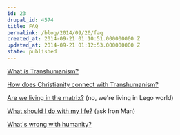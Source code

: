 ```yaml
---
id: 23
drupal_id: 4574
title: FAQ
permalink: /blog/2014/09/20/faq
created_at: 2014-09-21 01:10:51.000000000 Z
updated_at: 2014-09-21 01:12:53.000000000 Z
state: published
---
```

[What is Transhumanism?](http://micahredding.com/blog/2014/09/20/what-transhumanism)

[How does Christianity connect with Transhumanism?](http://micahredding.com/blog/2012/04/25/christianity-transhumanism)

[Are we living in the matrix?](http://micahredding.com/blog/2014/05/27/theology-lego-movie) (no, we're living in Lego world)

[What should I do with my life?](http://micahredding.com/blog/2013/06/07/iron-man-and-modern-identity-crisis) (ask Iron Man)

[What's wrong with humanity?](http://micahredding.com/blog/2012/03/06/why-are-humans-evil)

